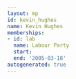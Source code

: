 ```yaml
---
layout: mp
id: kevin_hughes
name: Kevin Hughes
memberships:
- id: lab
  name: Labour Party
  start: 
  end: '2005-03-18'
autogenerated: true
---
```

